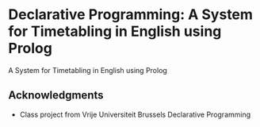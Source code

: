 # Declarative Programming: A System for Timetabling in English using Prolog

A System for Timetabling in English using Prolog

## Acknowledgments

* Class project from Vrije Universiteit Brussels Declarative Programming
